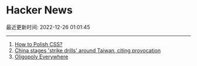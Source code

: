 # Hacker News

最近更新时间: 2022-12-26 01:01:45

--- 
1. [How to Polish CSS?](https://news.ycombinator.com/item?id=34128451) 
2. [China stages 'strike drills' around Taiwan, citing provocation](https://asia.nikkei.com/Politics/International-relations/Taiwan-tensions/China-stages-strike-drills-around-Taiwan-citing-provocation) 
3. [Oligopoly Everywhere](https://experimentalhistory.substack.com/p/oligopoly-everywhere) 
